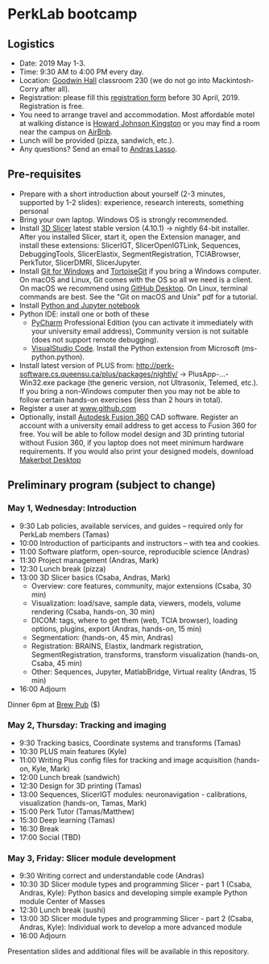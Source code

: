 # PerkLab bootcamp

## Logistics

- Date:	2019 May 1-3.
- Time:	9:30 AM to 4:00 PM every day.
- Location: [Goodwin Hall](https://www.queensu.ca/campusmap/main?mapquery=goodwin) classroom 230 (we do not go into Mackintosh-Corry after all).
- Registration: please fill this [registration form](https://1drv.ms/xs/s!Arm_AFxB9yqHtIIpmmPeoMhEmeYfjw?wdFormId=%7B69951206%2D0309%2D480F%2D83E7%2D5FDA6E07874D%7D) before 30 April, 2019. Registration is free.
- You need to arrange travel and accommodation. Most affordable motel at walking distance is [Howard Johnson Kingston](https://www.reservationdesk.com/hotel/612046f/howard-johnson-inn-kingston-kingston-on) or you may find a room near the campus on [AirBnb](https://www.airbnb.ca/).
-	Lunch will be provided (pizza, sandwich, etc.).
- Any questions? Send an email to [Andras Lasso](mailto:lasso@queensu.ca).

## Pre-requisites
-	Prepare with a short introduction about yourself (2-3 minutes, supported by 1-2 slides): experience, research interests, something personal
-	Bring your own laptop. Windows OS is strongly recommended.
-	Install [3D Slicer](http://download.slicer.org/) latest stable version (4.10.1) -> nightly 64-bit installer. After you installed Slicer, start it, open the Extension manager, and install these extensions: SlicerIGT, SlicerOpenIGTLink, Sequences, DebuggingTools, SlicerElastix, SegmentRegistration, TCIABrowser, PerkTutor, SlicerDMRI, SlicerJupyter.
-	Install [Git for Windows](https://git-scm.com/download/win) and [TortoiseGit](https://tortoisegit.org/) if you bring a Windows computer. On macOS and Linux, Git comes with the OS so all we need is a client. On macOS we recommend using [GitHub Desktop](https://desktop.github.com/). On Linux, terminal commands are best. See the "Git on macOS and Unix" pdf for a tutorial.
- Install [Python and Jupyter notebook](https://jupyter.org/install)
-	Python IDE: install one or both of these
    - [PyCharm](https://www.jetbrains.com/pycharm/) Professional Edition (you can activate it immediately with your university email address), Community version is not suitable (does not support remote debugging).
    - [VisualStudio Code](https://code.visualstudio.com/). Install the Python extension from Microsoft (ms-python.python).
-	Install latest version of PLUS from: http://perk-software.cs.queensu.ca/plus/packages/nightly/ -> PlusApp-...-Win32.exe package (the generic version, not Ultrasonix, Telemed, etc.). If you bring a non-Windows computer then you may not be able to follow certain hands-on exercises (less than 2 hours in total).
-	Register a user at www.github.com
- Optionally, install [Autodesk Fusion 360](https://www.autodesk.com/products/fusion-360/overview) CAD software. Register an account with a university email address to get access to Fusion 360 for free. You will be able to follow model design and 3D printing tutorial without Fusion 360, if you laptop does not meet minimum hardware requirements. If you would also print your designed models, download [Makerbot Desktop](https://support.makerbot.com/troubleshooting/makerbot-desktop-software/software-download/download_12190)

## Preliminary program (subject to change)

### May 1, Wednesday: Introduction

- 9:30	Lab policies, available services, and guides – required only for PerkLab members (Tamas)
- 10:00	Introduction of participants and instructors – with tea and cookies.
- 11:00	Software platform, open-source, reproducible science (Andras)
- 11:30 Project management (Andras, Mark)
- 12:30	Lunch break (pizza)
- 13:00	3D Slicer basics (Csaba, Andras, Mark)
  - Overview: core features, community, major extensions (Csaba, 30 min)
  - Visualization: load/save, sample data, viewers, models, volume rendering (Csaba, hands-on, 30 min)
  - DICOM: tags, where to get them (web, TCIA browser), loading options, plugins, export (Andras, hands-on, 15 min)
  - Segmentation: (hands-on, 45 min, Andras)
  - Registration: BRAINS, Elastix, landmark registration, SegmentRegistration, transforms, transform visualization (hands-on, Csaba, 45 min)
  - Other: Sequences, Jupyter, MatlabBridge, Virtual reality (Andras, 15 min)
- 16:00	Adjourn

Dinner 6pm at [Brew Pub](https://www.kingstonbrewing.ca/) ($)

### May 2, Thursday: Tracking and imaging
- 9:30	Tracking basics, Coordinate systems and transforms (Tamas)
- 10:30	PLUS main features (Kyle)
- 11:00	Writing Plus config files for tracking and image acquisition (hands-on, Kyle, Mark)
- 12:00	Lunch break (sandwich)
- 12:30 Design for 3D printing (Tamas)
- 13:00	Sequences, SlicerIGT modules: neuronavigation - calibrations, visualization (hands-on, Tamas, Mark)
- 15:00	Perk Tutor (Tamas/Matthew)
- 15:30	Deep learning (Tamas)
- 16:30	Break
- 17:00 Social (TBD)

### May 3, Friday: Slicer module development
- 9:30	Writing correct and understandable code (Andras)
- 10:30	3D Slicer module types and programming Slicer - part 1 (Csaba, Andras, Kyle): Python basics and developing simple example Python module Center of Masses
- 12:30	Lunch break (sushi)
- 13:00	3D Slicer module types and programming Slicer - part 2 (Csaba, Andras, Kyle): Individual work to develop a more advanced module
- 16:00	Adjourn

Presentation slides and additional files will be available in this repository.
